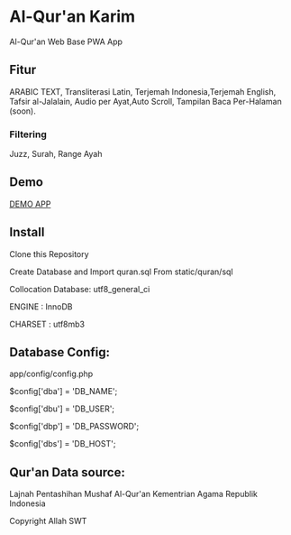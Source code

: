 # Al-Qur'an Karim 
Al-Qur'an Web Base PWA App

## Fitur
ARABIC TEXT, Transliterasi Latin, Terjemah Indonesia,Terjemah English, Tafsir al-Jalalain, Audio per Ayat,Auto Scroll, Tampilan Baca Per-Halaman (soon).

### Filtering
Juzz, Surah, Range Ayah

## Demo
[DEMO APP](https://quran.lptqbanten.or.id/)


## Install 

Clone this Repository

Create Database and Import quran.sql From static/quran/sql

Collocation Database: utf8_general_ci

ENGINE 	: InnoDB

CHARSET : utf8mb3



## Database Config:
app/config/config.php

$config['dba'] = 'DB_NAME';

$config['dbu'] = 'DB_USER';

$config['dbp'] = 'DB_PASSWORD';

$config['dbs'] = 'DB_HOST';



## Qur'an Data source: 

Lajnah Pentashihan Mushaf Al-Qur'an Kementrian Agama Republik Indonesia


Copyright Allah SWT

